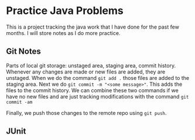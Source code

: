 # Practice Java Problems
This is a project tracking the java work that I have done for the past few months. 
I will store notes as I do more practice.
## Git Notes
Parts of local git storage: unstaged area, staging area, commit history.
Whenever any changes are made or new files are added, they are unstaged.
When we do the command ```git add .``` those files are added to the staging area.
Next we do ```git commit -m "<some message>"```. This adds the files to the commit history.
We can combine these two commands if we have no new files and are just tracking modifications with the command ```git commit -am```

Finally, we push those changes to the remote repo using ```git push```.
## JUnit